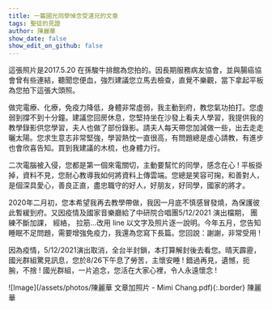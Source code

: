 ```yaml
---
title: 一篇國光同學悼念受湛兄的文章
tags: 聖徒的見證
author: 陳麗華
show_date: false
show_edit_on_github: false
---
```


這張照片是2017.5.20 在孫駿牛排館為您拍的。因長期服務病友協會，並與腸癌協會曾有些連結，聽聞您便血，強烈建議您立馬去檢查，直覺不樂觀，當下拿起平板為您拍下這張大頭照。

做完電療、化療，免疫力降低，身體非常虛弱，我主動到府，教您氣功拍打。您虛弱到撐不到十分鐘。建議您回房休息，您堅持坐在沙發上看夫人學習，我提供我的教學錄影供您學習，夫人也做了部份錄影。請夫人每天帶您加減做一些，出去走走曬太陽。您求生意志非常堅強，學習熱忱一直很高，有問題總是虛心請教，有進步也會欣喜告知。買到我建議的木梳，也身體力行。 

二次電腦被入侵，您都是第一個來電關切，主動要幫忙的同學，感念在心 ! 平板掛掉，資料不見，您耐心教導我如何將資料上傳雲端。您總是笑容可掬，和善對人，是個深具愛心，善良正直，盡忠職守的好人，好朋友，好同學，國家的將才。

2020年二月初，您本希望我再去教學帶做，我因一月底不慎感冒發燒，為保護彼此暫緩到府。又因疫情及國家音樂廳給了中研院合唱團5/12/2021 演出檔期， 團練不斷加課， 經絡， 拉筋…改用 line 以文字及照片逐一說明。今年五月，您告知睡眠不足問題，需要增強免疫力，我還為您寫下長篇。您回說：謝謝，非常受用 !

因為疫情，5/12/2021演出取消，全台半封鎖，本打算解封後去看您。晴天霹靂，國光群組驚見訊息，您於8/26下午息了勞苦，主懷安睡 ! 錯過再見，遺憾，扼腕，不捨 ! 國光群組，一片追念，您活在大家心裡，令人永遠懷念 !

![Image](/assets/photos/陳麗華 文章加照片 - Mimi Chang.pdf){:.border}
陳麗華

